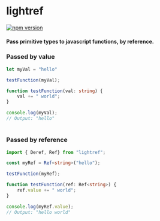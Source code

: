 # lightref
[![npm version](https://badge.fury.io/js/lightref.svg)](https://badge.fury.io/js/lightref)

#### Pass primitive types to javascript functions, by reference.
### Passed by value
```ts
let myVal = "hello"

testFunction(myVal);

function testFunction(val: string) {
    val += " world";
}

console.log(myVal);
// Output: "hello"
```
#
### Passed by reference
```ts
import { Deref, Ref} from "lightref";

const myRef = Ref<string>("hello");

testFunction(myRef);

function testFunction(ref: Ref<string>) {
    ref.value += " world";
}

console.log(myRef.value);
// Output: "hello world"
```
#
